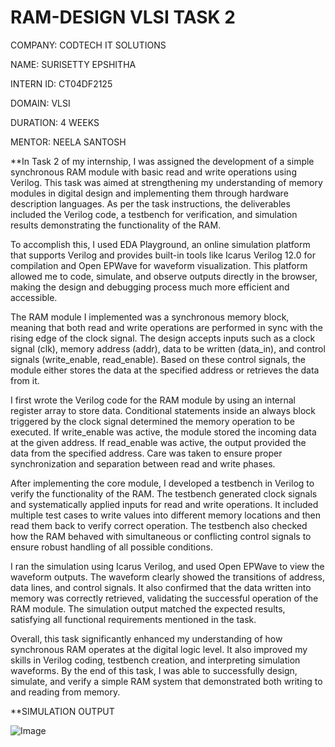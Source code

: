 # RAM-DESIGN VLSI TASK 2

COMPANY: CODTECH IT SOLUTIONS

NAME: SURISETTY EPSHITHA

INTERN ID: CT04DF2125

DOMAIN: VLSI

DURATION: 4 WEEKS

MENTOR: NEELA SANTOSH

**In Task 2 of my internship, I was assigned the development of a simple synchronous RAM module with basic read and write operations using Verilog. This task was aimed at strengthening my understanding of memory modules in digital design and implementing them through hardware description languages. As per the task instructions, the deliverables included the Verilog code, a testbench for verification, and simulation results demonstrating the functionality of the RAM.

To accomplish this, I used EDA Playground, an online simulation platform that supports Verilog and provides built-in tools like Icarus Verilog 12.0 for compilation and Open EPWave for waveform visualization. This platform allowed me to code, simulate, and observe outputs directly in the browser, making the design and debugging process much more efficient and accessible.

The RAM module I implemented was a synchronous memory block, meaning that both read and write operations are performed in sync with the rising edge of the clock signal. The design accepts inputs such as a clock signal (clk), memory address (addr), data to be written (data_in), and control signals (write_enable, read_enable). Based on these control signals, the module either stores the data at the specified address or retrieves the data from it.

I first wrote the Verilog code for the RAM module by using an internal register array to store data. Conditional statements inside an always block triggered by the clock signal determined the memory operation to be executed. If write_enable was active, the module stored the incoming data at the given address. If read_enable was active, the output provided the data from the specified address. Care was taken to ensure proper synchronization and separation between read and write phases.

After implementing the core module, I developed a testbench in Verilog to verify the functionality of the RAM. The testbench generated clock signals and systematically applied inputs for read and write operations. It included multiple test cases to write values into different memory locations and then read them back to verify correct operation. The testbench also checked how the RAM behaved with simultaneous or conflicting control signals to ensure robust handling of all possible conditions.

I ran the simulation using Icarus Verilog, and used Open EPWave to view the waveform outputs. The waveform clearly showed the transitions of address, data lines, and control signals. It also confirmed that the data written into memory was correctly retrieved, validating the successful operation of the RAM module. The simulation output matched the expected results, satisfying all functional requirements mentioned in the task.

Overall, this task significantly enhanced my understanding of how synchronous RAM operates at the digital logic level. It also improved my skills in Verilog coding, testbench creation, and interpreting simulation waveforms. By the end of this task, I was able to successfully design, simulate, and verify a simple RAM system that demonstrated both writing to and reading from memory.

**SIMULATION OUTPUT

![Image](https://github.com/user-attachments/assets/d905943b-1e5d-4506-9608-4482a88471a6)
